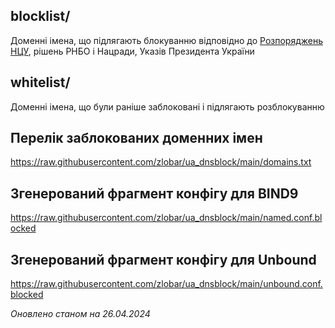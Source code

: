 
blocklist/
------
Доменні імена, що підлягають блокуванню відповідно до [Розпоряджень НЦУ](https://cip.gov.ua/ua/filter?tagId=60751), рішень РНБО і Нацради, Указів Президента України

whitelist/
------
Доменні імена, що були раніше заблоковані і підлягають розблокуванню

Перелік заблокованих доменних імен
------

https://raw.githubusercontent.com/zlobar/ua_dnsblock/main/domains.txt

Згенерований фрагмент конфігу для BIND9
------

https://raw.githubusercontent.com/zlobar/ua_dnsblock/main/named.conf.blocked

Згенерований фрагмент конфігу для Unbound
------

https://raw.githubusercontent.com/zlobar/ua_dnsblock/main/unbound.conf.blocked


_Оновлено станом на 26.04.2024_
